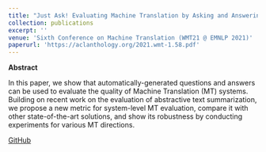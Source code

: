 ```yaml
---
title: "Just Ask! Evaluating Machine Translation by Asking and Answering Questions"
collection: publications
excerpt: ''
venue: 'Sixth Conference on Machine Translation (WMT21 @ EMNLP 2021)'
paperurl: 'https://aclanthology.org/2021.wmt-1.58.pdf'
---
```


**Abstract**

In this paper, we show that automatically-generated questions and answers can be used to evaluate the quality of Machine Translation (MT) systems. Building on recent work on the evaluation of abstractive text summarization, we propose a new metric for system-level MT evaluation, compare it with other state-of-the-art solutions, and show its robustness by conducting experiments for various MT directions.

[GitHub](https://github.com/ufal/MTEQA)
